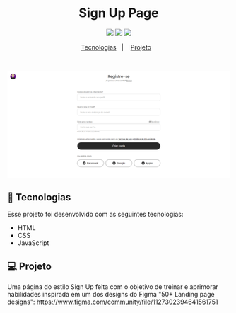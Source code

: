 <h1 align="center">Sign Up Page</h1>

<p align="center">
  <a alt="HTML5">
    <img src="https://img.shields.io/badge/HTML5-E34F26?logo=html5&logoColor=fff&style=for-the-badge" />
  </a>
  <a alt="CSS3">
    <img src="https://img.shields.io/badge/CSS3-1572B6?logo=css3&logoColor=fff&style=for-the-badge" />
  </a>
  <a alt="Javascript">
    <img src="https://img.shields.io/badge/JAVASCRIPT-F7DF1E?logo=javascript&logoColor=000&style=for-the-badge" />
  </a>
</p>

<p align="center">
  <a href="#-tecnologias">Tecnologias</a>&nbsp;&nbsp;&nbsp;|&nbsp;&nbsp;&nbsp;
  <a href="#-projeto">Projeto</a>&nbsp;&nbsp;&nbsp;
</p>

<br>

<p align="center">
  <img alt="Imagem do projeto." src=".github/sign-up-page.png">
</p>

## 🚀 Tecnologias

Esse projeto foi desenvolvido com as seguintes tecnologias:

- HTML
- CSS
- JavaScript


## 💻 Projeto

Uma página do estilo Sign Up feita com o objetivo de treinar e aprimorar habilidades inspirada em um dos designs do Figma "50+ Landing page designs": https://www.figma.com/community/file/1127302394641561751
